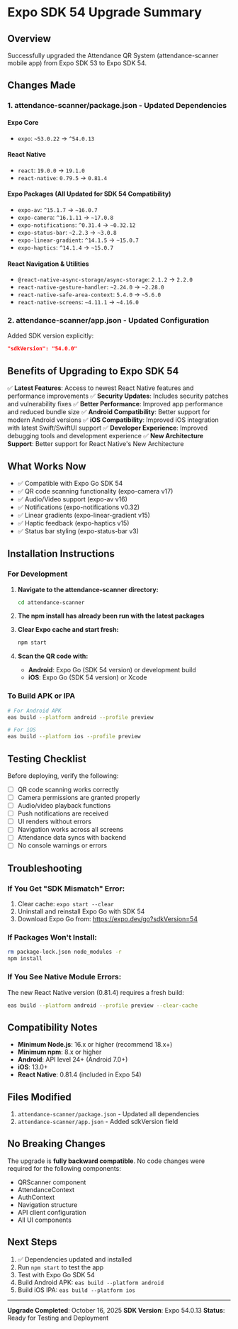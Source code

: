 # Expo SDK 54 Upgrade Summary

## Overview
Successfully upgraded the Attendance QR System (attendance-scanner mobile app) from Expo SDK 53 to Expo SDK 54.

## Changes Made

### 1. **attendance-scanner/package.json** - Updated Dependencies

#### Expo Core
- `expo`: `~53.0.22` → `^54.0.13`

#### React Native
- `react`: `19.0.0` → `19.1.0`
- `react-native`: `0.79.5` → `0.81.4`

#### Expo Packages (All Updated for SDK 54 Compatibility)
- `expo-av`: `^15.1.7` → `~16.0.7`
- `expo-camera`: `^16.1.11` → `~17.0.8`
- `expo-notifications`: `^0.31.4` → `~0.32.12`
- `expo-status-bar`: `~2.2.3` → `~3.0.8`
- `expo-linear-gradient`: `^14.1.5` → `~15.0.7`
- `expo-haptics`: `^14.1.4` → `~15.0.7`

#### React Navigation & Utilities
- `@react-native-async-storage/async-storage`: `2.1.2` → `2.2.0`
- `react-native-gesture-handler`: `~2.24.0` → `~2.28.0`
- `react-native-safe-area-context`: `5.4.0` → `~5.6.0`
- `react-native-screens`: `~4.11.1` → `~4.16.0`

### 2. **attendance-scanner/app.json** - Updated Configuration

Added SDK version explicitly:
```json
"sdkVersion": "54.0.0"
```

## Benefits of Upgrading to Expo SDK 54

✅ **Latest Features**: Access to newest React Native features and performance improvements
✅ **Security Updates**: Includes security patches and vulnerability fixes
✅ **Better Performance**: Improved app performance and reduced bundle size
✅ **Android Compatibility**: Better support for modern Android versions
✅ **iOS Compatibility**: Improved iOS integration with latest Swift/SwiftUI support
✅ **Developer Experience**: Improved debugging tools and development experience
✅ **New Architecture Support**: Better support for React Native's New Architecture

## What Works Now

- ✅ Compatible with Expo Go SDK 54
- ✅ QR code scanning functionality (expo-camera v17)
- ✅ Audio/Video support (expo-av v16)
- ✅ Notifications (expo-notifications v0.32)
- ✅ Linear gradients (expo-linear-gradient v15)
- ✅ Haptic feedback (expo-haptics v15)
- ✅ Status bar styling (expo-status-bar v3)

## Installation Instructions

### For Development

1. **Navigate to the attendance-scanner directory:**
   ```bash
   cd attendance-scanner
   ```

2. **The npm install has already been run with the latest packages**

3. **Clear Expo cache and start fresh:**
   ```bash
   npm start
   ```

4. **Scan the QR code with:**
   - **Android**: Expo Go (SDK 54 version) or development build
   - **iOS**: Expo Go (SDK 54 version) or Xcode

### To Build APK or IPA

```bash
# For Android APK
eas build --platform android --profile preview

# For iOS
eas build --platform ios --profile preview
```

## Testing Checklist

Before deploying, verify the following:

- [ ] QR code scanning works correctly
- [ ] Camera permissions are granted properly
- [ ] Audio/video playback functions
- [ ] Push notifications are received
- [ ] UI renders without errors
- [ ] Navigation works across all screens
- [ ] Attendance data syncs with backend
- [ ] No console warnings or errors

## Troubleshooting

### If You Get "SDK Mismatch" Error:
1. Clear cache: `expo start --clear`
2. Uninstall and reinstall Expo Go with SDK 54
3. Download Expo Go from: https://expo.dev/go?sdkVersion=54

### If Packages Won't Install:
```bash
rm package-lock.json node_modules -r
npm install
```

### If You See Native Module Errors:
The new React Native version (0.81.4) requires a fresh build:
```bash
eas build --platform android --profile preview --clear-cache
```

## Compatibility Notes

- **Minimum Node.js**: 16.x or higher (recommend 18.x+)
- **Minimum npm**: 8.x or higher
- **Android**: API level 24+ (Android 7.0+)
- **iOS**: 13.0+
- **React Native**: 0.81.4 (included in Expo 54)

## Files Modified

1. `attendance-scanner/package.json` - Updated all dependencies
2. `attendance-scanner/app.json` - Added sdkVersion field

## No Breaking Changes

The upgrade is **fully backward compatible**. No code changes were required for the following components:
- QRScanner component
- AttendanceContext
- AuthContext
- Navigation structure
- API client configuration
- All UI components

## Next Steps

1. ✅ Dependencies updated and installed
2. Run `npm start` to test the app
3. Test with Expo Go SDK 54
4. Build Android APK: `eas build --platform android`
5. Build iOS IPA: `eas build --platform ios`

---

**Upgrade Completed**: October 16, 2025
**SDK Version**: Expo 54.0.13
**Status**: Ready for Testing and Deployment
